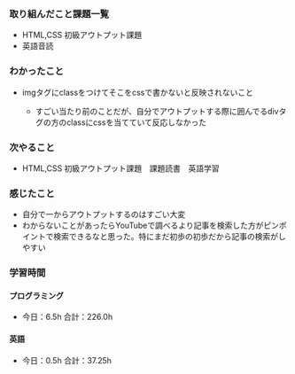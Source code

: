 ### 取り組んだこと課題一覧
- HTML,CSS 初級アウトプット課題
- 英語音読
### わかったこと
- imgタグにclassをつけてそこをcssで書かないと反映されないこと

    - すごい当たり前のことだが、自分でアウトプットする際に囲んでるdivタグの方のclassにcssを当てていて反応しなかった
### 次やること
- HTML,CSS 初級アウトプット課題　課題読書　英語学習
### 感じたこと
- 自分で一からアウトプットするのはすごい大変
- わからないことがあったらYouTubeで調べるより記事を検索した方がピンポイントで検索できるなと思った。特にまだ初歩の初歩だから記事の検索がしやすい
### 学習時間
#### プログラミング
- 今日：6.5h 合計：226.0h
#### 英語
- 今日：0.5h 合計：37.25h